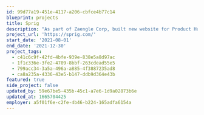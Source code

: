 ```yaml
---
id: 99d77a19-451e-4117-a206-cbfce4b77c14
blueprint: projects
title: Sprig
description: "As part of Zaengle Corp, built new website for Product Hunt's #1 upvoted product of 2021."
project_url: 'https://sprig.com/'
start_date: '2021-08-01'
end_date: '2021-12-30'
project_tags:
  - c41c6c9f-42fd-4bfe-939e-838e5a8d97ac
  - 1f1c336e-3fe2-4709-8bbf-263cdead55e5
  - 799acc34-3a5a-496a-a885-4f3887235ad8
  - ca8a235a-4336-43e5-b147-ddb9d364e43b
featured: true
side_project: false
updated_by: 59e67be5-435b-45c1-a7e6-1d9a02873b6e
updated_at: 1665704425
employer: a5f01f6e-c2fe-4b46-b224-165adfa6154a
---
```

